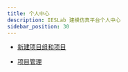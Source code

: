 ```yaml
---
title: 个人中心
description: IESLab 建模仿真平台个人中心
sidebar_position: 30
---
```



* [新建项目组和项目](./0_new/index.md)

* [项目管理](./1_pm/index.md)